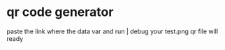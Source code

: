 #  qr code generator
paste the link where the data var 
and run | debug
your test.png qr file will ready
